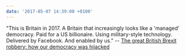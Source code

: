 ```yaml
---
date: '2017-05-07 14:39:00 +0100'
---
```

"This is Britain in 2017. A Britain that increasingly looks like a 'managed' democracy. Paid for a US billionaire. Using military-style technology. Delivered by Facebook. And enabled by us." -- [The great British Brexit robbery: how our democracy was hijacked](https://www.theguardian.com/technology/2017/may/07/the-great-british-brexit-robbery-hijacked-democracy)
